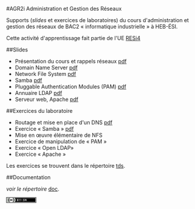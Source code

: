 #AGR2i Administration et Gestion des Réseaux

Supports (*slides* et exercices de laboratoires) du cours d'administration et
gestion des réseaux de BAC2 «&nbsp;informatique industrielle&nbsp;» à HEB-ÉSI.

Cette activité d'apprentissage fait partie de l'UE 
[RESi4](http://www.heb.be/esi/grilleI4_fr.htm)

##Slides

* Présentation du cours et rappels réseaux
  [pdf](slides/agr2i-présentation.pdf)
* Domain Name Server [pdf](slides/agr2i-dns.pdf)
* Network File System [pdf](slides/agr2i-nfs.pdf)
* Samba [pdf](slides/agr2i-samba.pdf)
* Pluggable Authentication Modules (PAM)
  [pdf](slides/agr2i-pam.pdf)
* Annuaire LDAP [pdf](slides/agr2i-ldap.pdf)
* Serveur web, Apache [pdf](slides/agr2i-apache.pdf)

##Exercices du laboratoire

* Routage et mise en place d'un DNS
  [pdf](tds/AGR2i-TD1-routage-dns.pdf) 
* Exercice « Samba » [pdf](tds/AGR2i-TD2-samba.pdf)
* Mise en œuvre élémentaire de NFS
* Exercice de manipulation de « PAM »
* Exercice « Open LDAP»
* Exercice « Apache » 

Les exercices se trouvent dans le répertoire
[tds](tds). 

##Documentation

*voir le répertoire* [doc](doc). 



[![CC](cc-by-sa.png)](http://creativecommons.org/licenses/by-sa/4.0/deed.fr)

